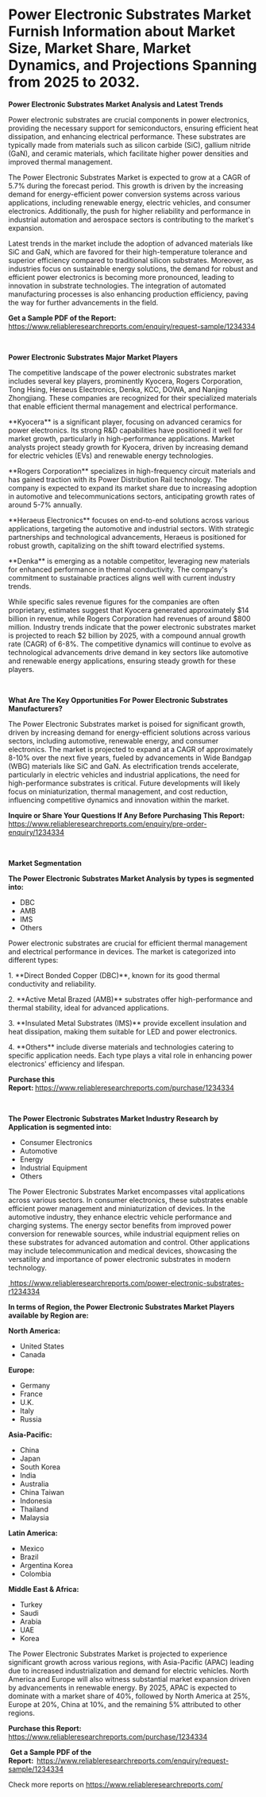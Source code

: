 <p><h1>Power Electronic Substrates Market Furnish Information about Market Size, Market Share, Market Dynamics, and Projections Spanning from 2025 to 2032.</h1></p><p><strong>Power Electronic Substrates Market Analysis and Latest Trends</strong></p>
<p><p>Power electronic substrates are crucial components in power electronics, providing the necessary support for semiconductors, ensuring efficient heat dissipation, and enhancing electrical performance. These substrates are typically made from materials such as silicon carbide (SiC), gallium nitride (GaN), and ceramic materials, which facilitate higher power densities and improved thermal management.</p><p>The Power Electronic Substrates Market is expected to grow at a CAGR of 5.7% during the forecast period. This growth is driven by the increasing demand for energy-efficient power conversion systems across various applications, including renewable energy, electric vehicles, and consumer electronics. Additionally, the push for higher reliability and performance in industrial automation and aerospace sectors is contributing to the market's expansion.</p><p>Latest trends in the market include the adoption of advanced materials like SiC and GaN, which are favored for their high-temperature tolerance and superior efficiency compared to traditional silicon substrates. Moreover, as industries focus on sustainable energy solutions, the demand for robust and efficient power electronics is becoming more pronounced, leading to innovation in substrate technologies. The integration of automated manufacturing processes is also enhancing production efficiency, paving the way for further advancements in the field.</p></p>
<p><strong>Get a Sample PDF of the Report:&nbsp;</strong> <a href="https://www.reliableresearchreports.com/enquiry/request-sample/1234334?utm_campaign=3057&utm_medium=2&utm_source=Github&utm_content=ia&utm_term=06042025&utm_id=power-electronic-substrates">https://www.reliableresearchreports.com/enquiry/request-sample/1234334</a></p>
<p>&nbsp;</p>
<p><strong>Power Electronic Substrates Major Market Players</strong></p>
<p><p>The competitive landscape of the power electronic substrates market includes several key players, prominently Kyocera, Rogers Corporation, Tong Hsing, Heraeus Electronics, Denka, KCC, DOWA, and Nanjing Zhongjiang. These companies are recognized for their specialized materials that enable efficient thermal management and electrical performance.</p><p>**Kyocera** is a significant player, focusing on advanced ceramics for power electronics. Its strong R&D capabilities have positioned it well for market growth, particularly in high-performance applications. Market analysts project steady growth for Kyocera, driven by increasing demand for electric vehicles (EVs) and renewable energy technologies.</p><p>**Rogers Corporation** specializes in high-frequency circuit materials and has gained traction with its Power Distribution Rail technology. The company is expected to expand its market share due to increasing adoption in automotive and telecommunications sectors, anticipating growth rates of around 5-7% annually.</p><p>**Heraeus Electronics** focuses on end-to-end solutions across various applications, targeting the automotive and industrial sectors. With strategic partnerships and technological advancements, Heraeus is positioned for robust growth, capitalizing on the shift toward electrified systems.</p><p>**Denka** is emerging as a notable competitor, leveraging new materials for enhanced performance in thermal conductivity. The company's commitment to sustainable practices aligns well with current industry trends.</p><p>While specific sales revenue figures for the companies are often proprietary, estimates suggest that Kyocera generated approximately $14 billion in revenue, while Rogers Corporation had revenues of around $800 million. Industry trends indicate that the power electronic substrates market is projected to reach $2 billion by 2025, with a compound annual growth rate (CAGR) of 6-8%. The competitive dynamics will continue to evolve as technological advancements drive demand in key sectors like automotive and renewable energy applications, ensuring steady growth for these players.</p></p>
<p>&nbsp;</p>
<p><strong>What Are The Key Opportunities For Power Electronic Substrates Manufacturers?</strong></p>
<p><p>The Power Electronic Substrates market is poised for significant growth, driven by increasing demand for energy-efficient solutions across various sectors, including automotive, renewable energy, and consumer electronics. The market is projected to expand at a CAGR of approximately 8-10% over the next five years, fueled by advancements in Wide Bandgap (WBG) materials like SiC and GaN. As electrification trends accelerate, particularly in electric vehicles and industrial applications, the need for high-performance substrates is critical. Future developments will likely focus on miniaturization, thermal management, and cost reduction, influencing competitive dynamics and innovation within the market.</p></p>
<p><strong>Inquire or Share Your Questions If Any Before Purchasing This Report:</strong> <a href="https://www.reliableresearchreports.com/enquiry/pre-order-enquiry/1234334?utm_campaign=3057&utm_medium=2&utm_source=Github&utm_content=ia&utm_term=06042025&utm_id=power-electronic-substrates">https://www.reliableresearchreports.com/enquiry/pre-order-enquiry/1234334</a></p>
<p>&nbsp;</p>
<p><strong>Market Segmentation</strong></p>
<p><strong>The Power Electronic Substrates Market Analysis by types is segmented into:</strong></p>
<p><ul><li>DBC</li><li>AMB</li><li>IMS</li><li>Others</li></ul></p>
<p><p>Power electronic substrates are crucial for efficient thermal management and electrical performance in devices. The market is categorized into different types: </p><p>1. **Direct Bonded Copper (DBC)**, known for its good thermal conductivity and reliability. </p><p>2. **Active Metal Brazed (AMB)** substrates offer high-performance and thermal stability, ideal for advanced applications. </p><p>3. **Insulated Metal Substrates (IMS)** provide excellent insulation and heat dissipation, making them suitable for LED and power electronics. </p><p>4. **Others** include diverse materials and technologies catering to specific application needs. Each type plays a vital role in enhancing power electronics' efficiency and lifespan.</p></p>
<p><strong>Purchase this Report:&nbsp;</strong><a href="https://www.reliableresearchreports.com/purchase/1234334?utm_campaign=3057&utm_medium=2&utm_source=Github&utm_content=ia&utm_term=06042025&utm_id=power-electronic-substrates">https://www.reliableresearchreports.com/purchase/1234334</a></p>
<p>&nbsp;</p>
<p><strong>The Power Electronic Substrates Market Industry Research by Application is segmented into:</strong></p>
<p><ul><li>Consumer Electronics</li><li>Automotive</li><li>Energy</li><li>Industrial Equipment</li><li>Others</li></ul></p>
<p><p>The Power Electronic Substrates Market encompasses vital applications across various sectors. In consumer electronics, these substrates enable efficient power management and miniaturization of devices. In the automotive industry, they enhance electric vehicle performance and charging systems. The energy sector benefits from improved power conversion for renewable sources, while industrial equipment relies on these substrates for advanced automation and control. Other applications may include telecommunication and medical devices, showcasing the versatility and importance of power electronic substrates in modern technology.</p></p>
<p><a href="https://www.reliableresearchreports.com/power-electronic-substrates-r1234334?utm_campaign=3057&utm_medium=2&utm_source=Github&utm_content=ia&utm_term=06042025&utm_id=power-electronic-substrates">&nbsp;https://www.reliableresearchreports.com/power-electronic-substrates-r1234334</a></p>
<p><strong>In terms of Region, the Power Electronic Substrates Market Players available by Region are:</strong></p>
<p>
    <p> <strong> North America: </strong>
        <ul>
            <li>United States</li>
            <li>Canada</li>
        </ul>
        </p> 
    <p> <strong> Europe: </strong>
        <ul>
            <li>Germany</li>
            <li>France</li>
            <li>U.K.</li>
            <li>Italy</li>
            <li>Russia</li>
        </ul>
        </p> 
    <p> <strong> Asia-Pacific: </strong>
        <ul>
            <li>China</li>
            <li>Japan</li>
            <li>South Korea</li>
            <li>India</li>
            <li>Australia</li>
            <li>China Taiwan</li>
            <li>Indonesia</li>
            <li>Thailand</li>
            <li>Malaysia</li>
        </ul>
        </p> 
    <p> <strong> Latin America: </strong>
        <ul>
            <li>Mexico</li>
            <li>Brazil</li>
            <li>Argentina Korea</li>
            <li>Colombia</li>
        </ul>
        </p> 
    <p> <strong> Middle East & Africa: </strong>
        <ul>
            <li>Turkey</li>
            <li>Saudi</li>
            <li>Arabia</li>
            <li>UAE</li>
            <li>Korea</li>
        </ul>
    </p>
    </p>
<p><p>The Power Electronic Substrates Market is projected to experience significant growth across various regions, with Asia-Pacific (APAC) leading due to increased industrialization and demand for electric vehicles. North America and Europe will also witness substantial market expansion driven by advancements in renewable energy. By 2025, APAC is expected to dominate with a market share of 40%, followed by North America at 25%, Europe at 20%, China at 10%, and the remaining 5% attributed to other regions.</p></p>
<p><strong>Purchase this Report: </strong><a href="https://www.reliableresearchreports.com/purchase/1234334?utm_campaign=3057&utm_medium=2&utm_source=Github&utm_content=ia&utm_term=06042025&utm_id=power-electronic-substrates">https://www.reliableresearchreports.com/purchase/1234334</a></p>
<p>&nbsp;<strong>Get a Sample PDF of the Report:&nbsp;&nbsp;</strong><a href="https://www.reliableresearchreports.com/enquiry/request-sample/1234334?utm_campaign=3057&utm_medium=2&utm_source=Github&utm_content=ia&utm_term=06042025&utm_id=power-electronic-substrates">https://www.reliableresearchreports.com/enquiry/request-sample/1234334</a></p>
<p><strong></strong></p>
<p>Check more reports on <a href="https://www.reliableresearchreports.com/?utm_campaign=3057&utm_medium=2&utm_source=Github&utm_content=ia&utm_term=06042025&utm_id=power-electronic-substrates">https://www.reliableresearchreports.com/</a></p>